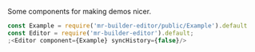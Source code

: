 Some components for making demos nicer.

```js
const Example = require('mr-builder-editor/public/Example').default
const Editor = require('mr-builder-editor').default;
;<Editor component={Example} syncHistory={false}/>
```

